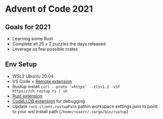 # Advent of Code 2021

## Goals for 2021
- Learning some Rust
- Complete all 25 x 2 puzzles the days released
- Leverage as few possible crates

## Env Setup
- WSL2 Ubuntu 20.04
- VS Code + [Remote extension](https://docs.microsoft.com/en-us/windows/wsl/tutorials/wsl-vscode#install-vs-code-and-the-remote-wsl-extension)
- Rustup install `curl --proto '=https' --tlsv1.2 -sSf https://sh.rustup.rs | sh`
- [Rust extension](https://marketplace.visualstudio.com/items?itemName=rust-lang.rust)
- [CodeLLDB extension](https://marketplace.visualstudio.com/items?itemName=vadimcn.vscode-lldb) for debugging
- Update `rust-client.rustupPath` pathin workspace settings.json to point to your wsl install path (`/home/<user>/.cargo/bin/rustup`)
